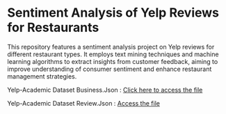 # Sentiment Analysis of Yelp Reviews for Restaurants
This repository features a sentiment analysis project on Yelp reviews for different restaurant types. It employs text mining techniques and machine learning algorithms to extract insights from customer feedback, aiming to improve understanding of consumer sentiment and enhance restaurant management strategies.

Yelp-Academic Dataset Business.Json :
[Click here to access the file](https://drive.google.com/file/d/11jYEBAeEIoyQjvVBiqMRhjdTEBasUvkx/view?usp=share_link)



Yelp-Academic Dataset Review.Json :
[Access the file](https://drive.google.com/file/d/1cdUGNBw_tFzus6HO2j60P4L0QsWWbiAi/view?usp=share_link)
